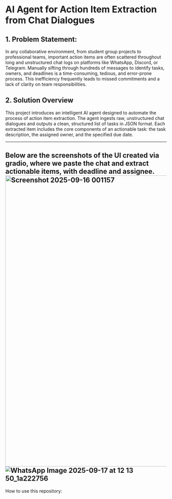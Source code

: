 
# **AI Agent for Action Item Extraction from Chat Dialogues** 

## **1. Problem Statement:**

In any collaborative environment, from student group projects to professional teams, important action items are often scattered throughout long and unstructured chat logs on platforms like WhatsApp, Discord, or Telegram. Manually sifting through hundreds of messages to identify tasks, owners, and deadlines is a time-consuming, tedious, and error-prone process. This inefficiency frequently leads to missed commitments and a lack of clarity on team responsibilities.

## **2. Solution Overview**

This project introduces an intelligent AI agent designed to automate the process of action item extraction. The agent ingests raw, unstructured chat dialogues and outputs a clean, structured list of tasks in JSON format. Each extracted item includes the core components of an actionable task: the task description, the assigned owner, and the specified due date.

-----
Below are the screenshots of the UI created via gradio, where we paste the chat and extract actionable items, with deadline and assignee.
<img width="1919" height="908" alt="Screenshot 2025-09-16 001157" src="https://github.com/user-attachments/assets/f524d10d-6535-40b2-a102-0b218b90aecb" />
![WhatsApp Image 2025-09-17 at 12 13 50_1a222756](https://github.com/user-attachments/assets/d23be446-a3e9-4b86-9aff-d03cab33c20f)
-----
How to use this repository:
